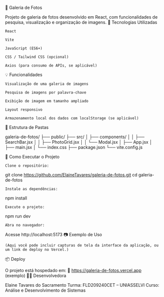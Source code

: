 📸 Galeria de Fotos

Projeto de galeria de fotos desenvolvido em React, com funcionalidades de pesquisa, visualização e organização de imagens.
🚀 Tecnologias Utilizadas

    React

    Vite

    JavaScript (ES6+)

    CSS / Tailwind CSS (opcional)

    Axios (para consumo de APIs, se aplicável)

💡 Funcionalidades

    Visualização de uma galeria de imagens

    Pesquisa de imagens por palavra-chave

    Exibição de imagem em tamanho ampliado

    Layout responsivo

    Armazenamento local dos dados com localStorage (se aplicável)

📁 Estrutura de Pastas

galeria-de-fotos/
├── public/
├── src/
│   ├── components/
│   │   ├── SearchBar.jsx
│   │   ├── PhotoGrid.jsx
│   │   └── Modal.jsx
│   ├── App.jsx
│   ├── main.jsx
│   └── index.css
├── package.json
└── vite.config.js

🔧 Como Executar o Projeto

    Clone o repositório:

git clone https://github.com/ElaineTavares/galeria-de-fotos.git
cd galeria-de-fotos

    Instale as dependências:

npm install

    Execute o projeto:

npm run dev

    Abra no navegador:

Acesse http://localhost:5173
📷 Exemplo de Uso

    (Aqui você pode incluir capturas de tela da interface da aplicação, ou um link de deploy no Vercel.)

📦 Deploy

O projeto está hospedado em:
🔗 https://galeria-de-fotos.vercel.app (exemplo)
👩‍💻 Desenvolvedora

Elaine Tavares do Sacramento
Turma: FLD209240CET – UNIASSELVI
Curso: Análise e Desenvolvimento de Sistemas